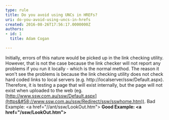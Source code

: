 ```yaml
---
type: rule
title: Do you avoid using UNCs in HREFs?
uri: do-you-avoid-using-uncs-in-hrefs
created: 2016-08-26T17:56:17.0000000Z
authors:
- id: 1
  title: Adam Cogan

---
```


Initially, errors of this nature would be picked up in the link checking utility. However, that is not the case because the link checker will not report any problems if you run it locally - which is the normal method. The reason it won't see the problems is because the link checking utility does not check hard coded links to local servers (e.g. http://localserver/ssw/Default.aspx). Therefore, it is testing a page that will exist internally, but the page will not exist when uploaded to the web (eg.[http://www.ssw.com.au/ssw/Default.aspx](https&#58;//www.ssw.com.au/ssw/Redirect/ssw/sswhome.htm)). 
 Bad Example: &lt;a href="//ant/ssw/LookOut.htm"&gt;
 **Good Example: &lt;a href="/ssw/LookOut.htm"&gt;**

